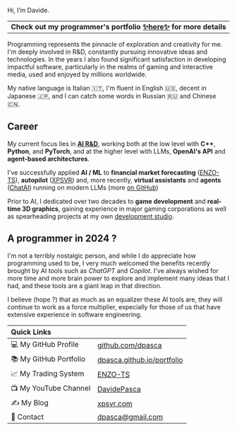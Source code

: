 Hi, I’m Davide.

| |
|-|
| **Check out my programmer's portfolio [✨here✨](https://dpasca.github.io/portfolio/) for more details** |

Programming represents the pinnacle of exploration and creativity for me. I'm deeply involved in R&D, constantly pursuing innovative ideas and technologies. In the years I also found significant satisfaction in developing impactful software, particularly in the realms of gaming and interactive media, used and enjoyed by millions worldwide.

My native language is Italian 🇮🇹, I'm fluent in English 🇺🇸, decent in Japanese 🇯🇵, and I can catch some words in Russian 🇷🇺 and Chinese 🇨🇳.

## Career

My current focus lies in [**AI R&D**](https://dpasca.github.io/portfolio/#ai-rnd), working both at the low level with **C++**, **Python**, and **PyTorch**, and at the higher level with LLMs, **OpenAI's API** and **agent-based architectures**.

I've successfully applied **AI / ML** to **financial market forecasting** ([ENZO-TS](https://dpasca.github.io/portfolio/#enzo-trading-system)), **autopilot** ([XPSVR](https://dpasca.github.io/portfolio/#xpsvr-experimental-flight-simulator)) and, more recently, **virtual assistants** and **agents** ([ChatAI](https://github.com/dpasca/ChatAI)) running on modern LLMs (more [on GitHub](https://github.com/topics/ai?q=user:dpasca))

Prior to AI, I dedicated over two decades to **game development** and **real-time 3D graphics**, gaining experience in major gaming corporations as well as spearheading projects at my own [development studio](https://oykgames.com).

## A programmer in 2024 ?

I'm not a terribly nostalgic person, and while I do appreciate how programming used to be, I very much welcomed the benefits recently brought by AI tools such as *ChatGPT* and *Copilot*. I've always wished for more time and more brain power to explore and implement many ideas that I had, and these tools are a giant leap in that direction.

I believe (hope ?) that as much as an equalizer these AI tools are, they will continue to work as a force multiplier, expecially for those of us that have extensive experience in software engineering.

|  Quick Links              |                                           |
|:--------------------------|:------------------------------------------|
| 💻 My GitHub Profile      | [github.com/dpasca](https://github.com/dpasca)      |
| 📚 My GitHub Portfolio    | [dpasca.github.io/portfolio](https://dpasca.github.io/portfolio) |
| 📈 My Trading System      | [ENZO-TS](https://www.enzobot.com)        |
| 📺 My YouTube Channel     | [DavidePasca](https://www.youtube.com/c/DavidePasca) |
| ✍️ My Blog                | [xpsvr.com](https://xpsvr.com)            |
| 📧 Contact                | dpasca@gmail.com                          |
